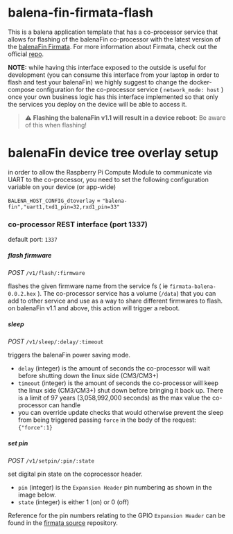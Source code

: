 # balena-fin-firmata-flash

 This is a balena application template that has a co-processor service that allows for flashing of the balenaFin co-processor with the latest version of the [balenaFin Firmata](https://github.com/balena-io/balena-fin-coprocessor-firmata). For more information about Firmata, check out the official [repo](https://github.com/firmata/protocol).

**NOTE:** while having this interface exposed to the outside is useful for development (you can consume this interface from your laptop in order to flash and test your balenaFin) we highly suggest to change the docker-compose configuration for the co-processor service ( `network_mode: host` ) once your own business logic has this interface implemented so that only the services you deploy on the device will be able to access it.

> :warning: **Flashing the balenaFin v1.1 will result in a device reboot**: Be aware of this when flashing!

# balenaFin device tree overlay setup

in order to allow the Raspberry Pi Compute Module to communicate via UART to the co-processor, you need to set the following configuration variable on your device (or app-wide)

`BALENA_HOST_CONFIG_dtoverlay` = `"balena-fin","uart1,txd1_pin=32,rxd1_pin=33"`

### co-processor REST interface (port 1337)

default port: `1337`

##### flash firmware

_POST_ `/v1/flash/:firmware`

flashes the given firmware name from the service fs ( ie `firmata-balena-0.0.2.hex` ). The co-processor service has a volume (`/data`) that you can add to other service and use as a way to share different firmwares to flash. on balenaFin v1.1 and above, this action will trigger a reboot.

##### sleep

_POST_ `/v1/sleep/:delay/:timeout`

triggers the balenaFin power saving mode.
* `delay` (integer) is the amount of seconds the co-processor will wait before shutting down the linux side (CM3/CM3+)
* `timeout` (integer) is the amount of seconds the co-processor will keep the linux side (CM3/CM3+) shut down before bringing it back up. There is a limit of 97 years (3,058,992,000 seconds) as the max value the co-processor can handle
* you can override update checks that would otherwise prevent the sleep from being triggered passing `force` in the body of the request: `{"force":1}`

##### set pin

_POST_ `/v1/setpin/:pin/:state`

set digital pin state on the coprocessor header.
* `pin` (integer) is the `Expansion Header` pin numbering as shown in the image below.
* `state` (integer) is either 1 (on) or 0 (off)

Reference for the pin numbers relating to the GPIO `Expansion Header` can be found in the [firmata source](https://github.com/balena-io/balena-fin-coprocessor-firmata#firmata-pin-map) repository.